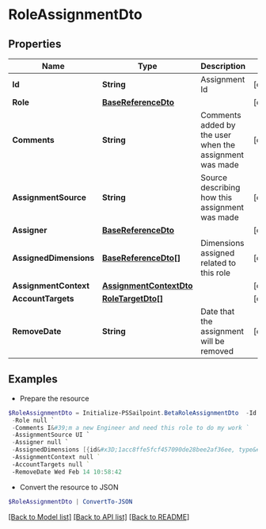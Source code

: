 # RoleAssignmentDto
## Properties

Name | Type | Description | Notes
------------ | ------------- | ------------- | -------------
**Id** | **String** | Assignment Id | [optional] 
**Role** | [**BaseReferenceDto**](BaseReferenceDto.md) |  | [optional] 
**Comments** | **String** | Comments added by the user when the assignment was made | [optional] 
**AssignmentSource** | **String** | Source describing how this assignment was made | [optional] 
**Assigner** | [**BaseReferenceDto**](BaseReferenceDto.md) |  | [optional] 
**AssignedDimensions** | [**BaseReferenceDto[]**](BaseReferenceDto.md) | Dimensions assigned related to this role | [optional] 
**AssignmentContext** | [**AssignmentContextDto**](AssignmentContextDto.md) |  | [optional] 
**AccountTargets** | [**RoleTargetDto[]**](RoleTargetDto.md) |  | [optional] 
**RemoveDate** | **String** | Date that the assignment will be removed | [optional] 

## Examples

- Prepare the resource
```powershell
$RoleAssignmentDto = Initialize-PSSailpoint.BetaRoleAssignmentDto  -Id 1cbb0705b38c4226b1334eadd8874086 `
 -Role null `
 -Comments I&#39;m a new Engineer and need this role to do my work `
 -AssignmentSource UI `
 -Assigner null `
 -AssignedDimensions [{id&#x3D;1acc8ffe5fcf457090de28bee2af36ee, type&#x3D;DIMENSION, name&#x3D;Northeast region}] `
 -AssignmentContext null `
 -AccountTargets null `
 -RemoveDate Wed Feb 14 10:58:42
```

- Convert the resource to JSON
```powershell
$RoleAssignmentDto | ConvertTo-JSON
```

[[Back to Model list]](../README.md#documentation-for-models) [[Back to API list]](../README.md#documentation-for-api-endpoints) [[Back to README]](../README.md)

